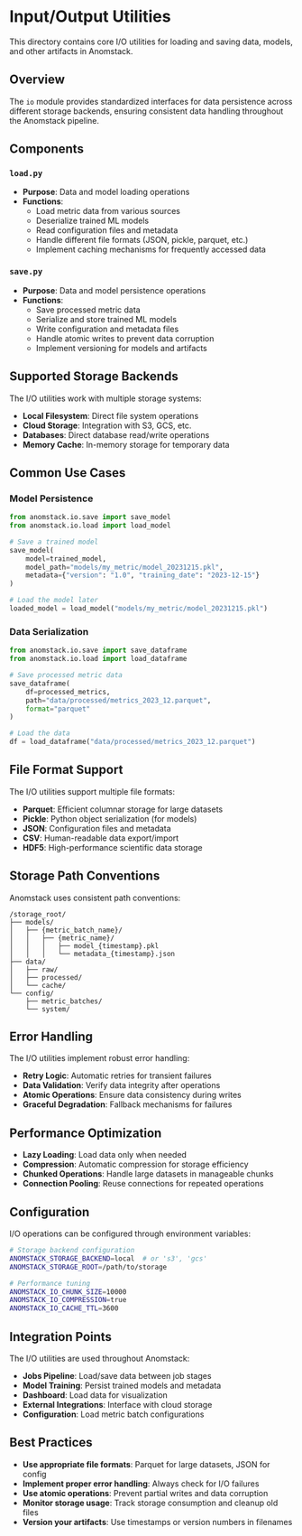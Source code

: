 # Input/Output Utilities

This directory contains core I/O utilities for loading and saving data, models, and other artifacts in Anomstack.

## Overview

The `io` module provides standardized interfaces for data persistence across different storage backends, ensuring consistent data handling throughout the Anomstack pipeline.

## Components

### `load.py`
- **Purpose**: Data and model loading operations
- **Functions**:
  - Load metric data from various sources
  - Deserialize trained ML models
  - Read configuration files and metadata
  - Handle different file formats (JSON, pickle, parquet, etc.)
  - Implement caching mechanisms for frequently accessed data

### `save.py`
- **Purpose**: Data and model persistence operations
- **Functions**:
  - Save processed metric data
  - Serialize and store trained ML models
  - Write configuration and metadata files
  - Handle atomic writes to prevent data corruption
  - Implement versioning for models and artifacts

## Supported Storage Backends

The I/O utilities work with multiple storage systems:

- **Local Filesystem**: Direct file system operations
- **Cloud Storage**: Integration with S3, GCS, etc.
- **Databases**: Direct database read/write operations
- **Memory Cache**: In-memory storage for temporary data

## Common Use Cases

### Model Persistence
```python
from anomstack.io.save import save_model
from anomstack.io.load import load_model

# Save a trained model
save_model(
    model=trained_model,
    model_path="models/my_metric/model_20231215.pkl",
    metadata={"version": "1.0", "training_date": "2023-12-15"}
)

# Load the model later
loaded_model = load_model("models/my_metric/model_20231215.pkl")
```

### Data Serialization
```python
from anomstack.io.save import save_dataframe
from anomstack.io.load import load_dataframe

# Save processed metric data
save_dataframe(
    df=processed_metrics,
    path="data/processed/metrics_2023_12.parquet",
    format="parquet"
)

# Load the data
df = load_dataframe("data/processed/metrics_2023_12.parquet")
```

## File Format Support

The I/O utilities support multiple file formats:

- **Parquet**: Efficient columnar storage for large datasets
- **Pickle**: Python object serialization (for models)
- **JSON**: Configuration files and metadata
- **CSV**: Human-readable data export/import
- **HDF5**: High-performance scientific data storage

## Storage Path Conventions

Anomstack uses consistent path conventions:

```
/storage_root/
├── models/
│   ├── {metric_batch_name}/
│   │   ├── {metric_name}/
│   │   │   ├── model_{timestamp}.pkl
│   │   │   └── metadata_{timestamp}.json
├── data/
│   ├── raw/
│   ├── processed/
│   └── cache/
└── config/
    ├── metric_batches/
    └── system/
```

## Error Handling

The I/O utilities implement robust error handling:

- **Retry Logic**: Automatic retries for transient failures
- **Data Validation**: Verify data integrity after operations
- **Atomic Operations**: Ensure data consistency during writes
- **Graceful Degradation**: Fallback mechanisms for failures

## Performance Optimization

- **Lazy Loading**: Load data only when needed
- **Compression**: Automatic compression for storage efficiency
- **Chunked Operations**: Handle large datasets in manageable chunks
- **Connection Pooling**: Reuse connections for repeated operations

## Configuration

I/O operations can be configured through environment variables:

```bash
# Storage backend configuration
ANOMSTACK_STORAGE_BACKEND=local  # or 's3', 'gcs'
ANOMSTACK_STORAGE_ROOT=/path/to/storage

# Performance tuning
ANOMSTACK_IO_CHUNK_SIZE=10000
ANOMSTACK_IO_COMPRESSION=true
ANOMSTACK_IO_CACHE_TTL=3600
```

## Integration Points

The I/O utilities are used throughout Anomstack:

- **Jobs Pipeline**: Load/save data between job stages
- **Model Training**: Persist trained models and metadata
- **Dashboard**: Load data for visualization
- **External Integrations**: Interface with cloud storage
- **Configuration**: Load metric batch configurations

## Best Practices

- **Use appropriate file formats**: Parquet for large datasets, JSON for config
- **Implement proper error handling**: Always check for I/O failures
- **Use atomic operations**: Prevent partial writes and data corruption
- **Monitor storage usage**: Track storage consumption and cleanup old files
- **Version your artifacts**: Use timestamps or version numbers in filenames
